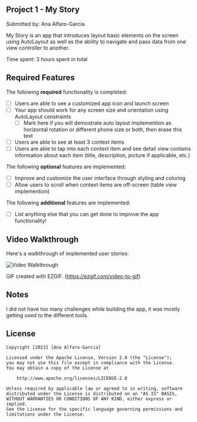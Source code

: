 ## Project 1 - My Story

Submitted by: Ana Alfaro-Garcia

My Story is an app that introduces layout basic elements on the screen using AutoLayout as well as the ability to navigate and pass data from one view controller to another.

Time spent: 3 hours spent in total

## Required Features

The following **required** functionality is completed:

- [ ] Users are able to see a customized app icon and launch screen
- [ ] Your app should work for any screen size and orientation using AutoLayout constraints
  - [ ] Mark here if you will demostrate auto layout implemention as horizontal rotation or different phone size or both, then erase this text
- [ ] Users are able to see at least 3 context items
- [ ] Users are able to tap into each context item and see detail view contains information about each item (title, description, picture if applicable, etc.)
 
The following **optional** features are implemented:

- [ ] Improve and customize the user interface through styling and coloring
- [ ] Allow users to scroll when context items are off-screen (table view implemention)

The following **additional** features are implemented:

- [ ] List anything else that you can get done to improve the app functionality!

## Video Walkthrough

Here's a walkthrough of implemented user stories:

<img src='https://github.com/anaalfarogarciaa/Codepath-iOS-Project1/blob/531be724f812b3b283dd6479642533802e749330/mickey.gif' title='Video Walkthrough' width='' alt='Video Walkthrough' />


GIF created with EZGIF. (https://ezgif.com/video-to-gif)

## Notes
I did not have too many challenges while building the app, it was mostly getting used to the different tools.

## License

    Copyright [2023] [Ana Alfaro-Garcia]

    Licensed under the Apache License, Version 2.0 (the "License");
    you may not use this file except in compliance with the License.
    You may obtain a copy of the License at

        http://www.apache.org/licenses/LICENSE-2.0

    Unless required by applicable law or agreed to in writing, software
    distributed under the License is distributed on an "AS IS" BASIS,
    WITHOUT WARRANTIES OR CONDITIONS OF ANY KIND, either express or implied.
    See the License for the specific language governing permissions and
    limitations under the License.
